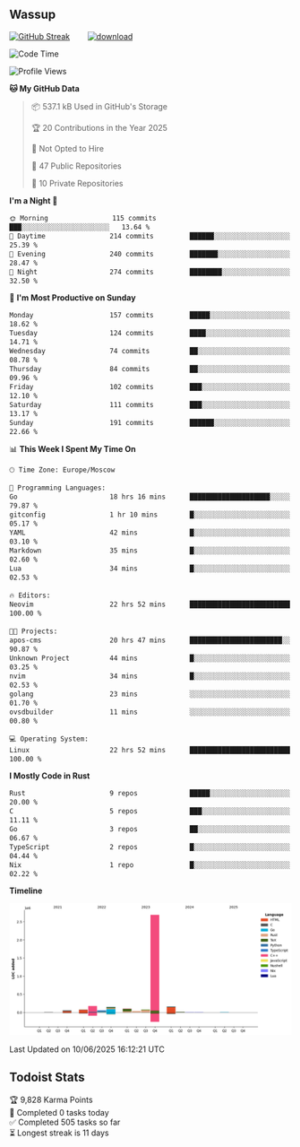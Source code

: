 ## Wassup

<!--
-->

[![GitHub Streak](http://github-readme-streak-stats.herokuapp.com?user=archeoss&theme=shades-of-purple&hide_border=true&date_format=j%20M%5B%20Y%5D)](https://git.io/streak-stats)&nbsp;&nbsp;&nbsp;&nbsp;&nbsp;&nbsp;&nbsp;&nbsp;[![download](https://user-images.githubusercontent.com/68448737/147796309-d8b65b1d-4dde-40d9-b03a-2b42aaa6cd43.jpeg)
](http://bmstu.ru/)

<!--START_SECTION:waka-->
![Code Time](http://img.shields.io/badge/Code%20Time-3%2C953%20hrs%2057%20mins-blue)

![Profile Views](http://img.shields.io/badge/Profile%20Views-1-blue)

**🐱 My GitHub Data** 

> 📦 537.1 kB Used in GitHub's Storage 
 > 
> 🏆 20 Contributions in the Year 2025
 > 
> 🚫 Not Opted to Hire
 > 
> 📜 47 Public Repositories 
 > 
> 🔑 10 Private Repositories 
 > 
**I'm a Night 🦉** 

```text
🌞 Morning                115 commits         ███░░░░░░░░░░░░░░░░░░░░░░   13.64 % 
🌆 Daytime                214 commits         ██████░░░░░░░░░░░░░░░░░░░   25.39 % 
🌃 Evening                240 commits         ███████░░░░░░░░░░░░░░░░░░   28.47 % 
🌙 Night                  274 commits         ████████░░░░░░░░░░░░░░░░░   32.50 % 
```
📅 **I'm Most Productive on Sunday** 

```text
Monday                   157 commits         █████░░░░░░░░░░░░░░░░░░░░   18.62 % 
Tuesday                  124 commits         ████░░░░░░░░░░░░░░░░░░░░░   14.71 % 
Wednesday                74 commits          ██░░░░░░░░░░░░░░░░░░░░░░░   08.78 % 
Thursday                 84 commits          ██░░░░░░░░░░░░░░░░░░░░░░░   09.96 % 
Friday                   102 commits         ███░░░░░░░░░░░░░░░░░░░░░░   12.10 % 
Saturday                 111 commits         ███░░░░░░░░░░░░░░░░░░░░░░   13.17 % 
Sunday                   191 commits         ██████░░░░░░░░░░░░░░░░░░░   22.66 % 
```


📊 **This Week I Spent My Time On** 

```text
🕑︎ Time Zone: Europe/Moscow

💬 Programming Languages: 
Go                       18 hrs 16 mins      ████████████████████░░░░░   79.87 % 
gitconfig                1 hr 10 mins        █░░░░░░░░░░░░░░░░░░░░░░░░   05.17 % 
YAML                     42 mins             █░░░░░░░░░░░░░░░░░░░░░░░░   03.10 % 
Markdown                 35 mins             █░░░░░░░░░░░░░░░░░░░░░░░░   02.60 % 
Lua                      34 mins             █░░░░░░░░░░░░░░░░░░░░░░░░   02.53 % 

🔥 Editors: 
Neovim                   22 hrs 52 mins      █████████████████████████   100.00 % 

🐱‍💻 Projects: 
apos-cms                 20 hrs 47 mins      ███████████████████████░░   90.87 % 
Unknown Project          44 mins             █░░░░░░░░░░░░░░░░░░░░░░░░   03.25 % 
nvim                     34 mins             █░░░░░░░░░░░░░░░░░░░░░░░░   02.53 % 
golang                   23 mins             ░░░░░░░░░░░░░░░░░░░░░░░░░   01.70 % 
ovsdbuilder              11 mins             ░░░░░░░░░░░░░░░░░░░░░░░░░   00.80 % 

💻 Operating System: 
Linux                    22 hrs 52 mins      █████████████████████████   100.00 % 
```

**I Mostly Code in Rust** 

```text
Rust                     9 repos             █████░░░░░░░░░░░░░░░░░░░░   20.00 % 
C                        5 repos             ███░░░░░░░░░░░░░░░░░░░░░░   11.11 % 
Go                       3 repos             ██░░░░░░░░░░░░░░░░░░░░░░░   06.67 % 
TypeScript               2 repos             █░░░░░░░░░░░░░░░░░░░░░░░░   04.44 % 
Nix                      1 repo              █░░░░░░░░░░░░░░░░░░░░░░░░   02.22 % 
```



**Timeline**

![Lines of Code chart](https://raw.githubusercontent.com/archeoss/archeoss/master/assets/bar_graph.png)


 Last Updated on 10/06/2025 16:12:21 UTC
<!--END_SECTION:waka-->

## Todoist Stats

<!-- TODO-IST:START -->
🏆  9,828 Karma Points           
🌸  Completed 0 tasks today           
✅  Completed 505 tasks so far           
⏳  Longest streak is 11 days
<!-- TODO-IST:END -->

